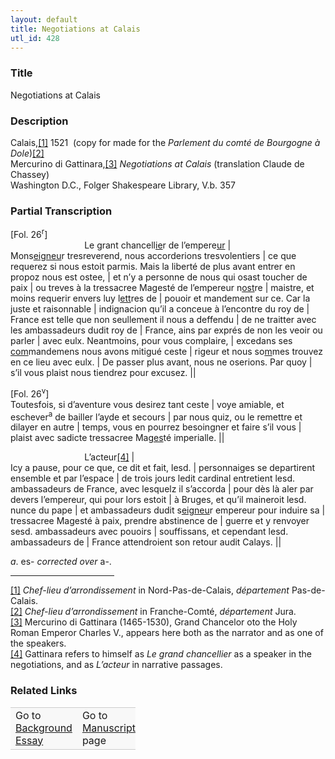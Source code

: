 ```yaml
---  
layout: default  
title: Negotiations at Calais  
utl_id: 428
---
```


### Title

Negotiations at Calais

### Description

<p>Calais,<a href="#_ftn1" name="_ftnref1" title="" id="_ftnref1">[1]</a> 1521  (copy for made for the <em>Parlement du comté de Bourgogne à Dole</em>)<a href="#_ftn2" name="_ftnref2" title="" id="_ftnref2">[2]</a><br />
Mercurino di Gattinara,<a href="#_ftn3" name="_ftnref3" title="" id="_ftnref3">[3]</a> <em>Negotiations at Calais</em> (translation Claude de Chassey)<br />
Washington D.C., Folger Shakespeare Library, V.b. 357</p>



### Partial Transcription

<p>[Fol. 26<sup>r</sup>]<br />
                              Le grant chancell<u>ie</u>r de l’empere<u>ur</u> |<br />
Mons<u>eigneu</u>r tresreverend, nous accorderions tresvolentiers | ce que requerez si nous estoit parmis. Mais la liberté de plus avant entrer en propoz nous est ostee, | et n’y a personne de nous qui osast toucher de paix | ou treves à la tressacree Magesté de l’empereur n<u>ost</u>re | maistre, et moins requerir envers luy l<u>ett</u>res de | pouoir et mandement sur ce. Car la juste et raisonnable | indignacion qu’il a conceue à l’encontre du roy de | France est telle que non seullement il nous a deffendu | de ne traitter avec les ambassadeurs dudit roy de | France, ains par exprés de non les veoir ou parler | avec eulx. Neantmoins, pour vous complaire, | excedans ses <u>com</u>mandemens nous avons mitigué ceste | rigeur et nous so<u>m</u>mes trouvez en ce lieu avec eulx. | De passer plus avant, nous ne oserions. Par quoy | s’il vous plaist nous tiendrez pour excusez. ||</p>
<p>[Fol. 26<sup>v</sup>]<br />
Toutesfois, si d’aventure vous desirez tant ceste | voye amiable, et eschever<sup>a</sup> de bailler l’ayde et secours | par nous quiz, ou le remettre et dilayer en autre | temps, vous en pourrez besoingner et faire s’il vous | plaist avec sadicte tressacree Ma<u>ges</u>té imperialle. ||</p>
<p>                              L’acteur<a href="#_ftn4" name="_ftnref4" title="" id="_ftnref4">[4]</a> |<br />
Icy a pause, pour ce que, ce dit et fait, lesd. | personnaiges se departirent ensemble et par l’espace | de trois jours ledit cardinal entretient lesd. ambassadeurs de France, avec lesquelz il s’accorda | pour dès là aler par devers l’empereur, qui pour lors estoit | à Bruges, et qu’il maineroit lesd. nunce du pape | et ambassadeurs dudit s<u>eigneu</u>r empereur pour induire sa | tressacree Magesté à paix, prendre abstinence de | guerre et y renvoyer sesd. ambassadeurs avec pouoirs | souffissans, et cependant lesd. ambassadeurs de | France attendroient son retour audit Calays. ||</p>
<p><em>a</em>. es- <em>corrected over </em>a-.</p>
<div>
<hr align="left" size="1" width="33%" /><div id="ftn1"><a href="#_ftnref1" name="_ftn1" title="" id="_ftn1">[1]</a> <em>Chef-lieu d’arrondissement</em> in Nord-Pas-de-Calais, <em>département</em> Pas-de-Calais.</div>
<div id="ftn2"><a href="#_ftnref2" name="_ftn2" title="" id="_ftn2">[2]</a> <em>Chef-lieu d’arrondissement</em> in Franche-Comté, <em>département</em> Jura.</div>
<div id="ftn3"><a href="#_ftnref3" name="_ftn3" title="" id="_ftn3">[3]</a> Mercurino di Gattinara (1465-1530), Grand Chancelor oto the Holy Roman Emperor Charles V., appears here both as the narrator and as one of the speakers.</div>
<div id="ftn4"><a href="#_ftnref4" name="_ftn4" title="" id="_ftn4">[4]</a> Gattinara refers to himself as <em>Le grand chancellier </em>as a speaker in the negotiations, and as <em>L’acteur</em> in narrative passages.

</div>
</div>


### Related Links

<table border="0.5" cellpadding="1" cellspacing="1" style="width: 200px; background-color:#F8F8F8;">
    <tbody style="border-color:#ccc">
        <tr style="border-color:#ccc">
            <td>Go to <a href="https://french.newberry.t-pen.org/essay/428" target="_blank">Background Essay</a></td>
            <td>Go to <a href="https://french.newberry.t-pen.org/www/record.html?id=428" target="_blank">Manuscript</a> page</td>
        </tr>
    </tbody>
</table>
